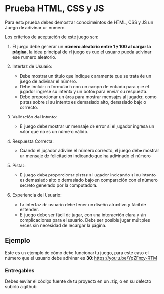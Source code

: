 # Prueba HTML, CSS y JS

Para esta prueba debes demostrar conocimeintos de HTML, CSS y JS un Juego de adivinar un numero.

Los criterios de aceptación de este juego son:

1. El juego debe generar un **número aleatorio entre 1 y 100 al cargar la página**, la idea principal de el juego es que el usuario pueda adivinar ese numero aleatorio.
2. Interfaz de Usuario:

    - Debe mostrar un título que indique claramente que se trata de un juego de adivinar el número.
    - Debe incluir un formulario con un campo de entrada para que el jugador ingrese su intento y un botón para enviar su respuesta.
    - Debe proporcionar un área para mostrar mensajes al jugador, como pistas sobre si su intento es demasiado alto, demasiado bajo o correcto.
2. Validación del Intento:

    - El juego debe mostrar un mensaje de error si el jugador ingresa un valor que no es un número válido.

3. Respuesta Correcta:

    - Cuando el jugador adivine el número correcto, el juego debe mostrar un mensaje de felicitación indicando que ha adivinado el número
4. Pistas:

    - El juego debe proporcionar pistas al jugador indicando si su intento es demasiado alto o demasiado bajo en comparación con el número secreto generado por la computadora.

5. Experiencia del Usuario:

    - La interfaz de usuario debe tener un diseño atractivo y fácil de entender.
    - El juego debe ser fácil de jugar, con una interacción clara y sin complicaciones para el usuario.
    Debe ser posible jugar múltiples veces sin necesidad de recargar la página.

## Ejemplo

Este es un ejemplo de cómo debe funcionar tu juego, para este caso el número que el usuario debe adivinar es **30**: https://youtu.be/YqZFncy-RTM


### Entregables
Debes enviar el código fuente de tu proyecto en un .zip, o en su defecto subirlo a github
